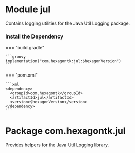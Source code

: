 
# Module jul
Contains logging utilities for the Java Util Logging package.

### Install the Dependency

=== "build.gradle"

    ```groovy
    implementation("com.hexagontk:jul:$hexagonVersion")
    ```

=== "pom.xml"

    ```xml
    <dependency>
      <groupId>com.hexagontk</groupId>
      <artifactId>jul</artifactId>
      <version>$hexagonVersion</version>
    </dependency>
    ```

# Package com.hexagontk.jul
Provides helpers for the Java Util Logging library.
